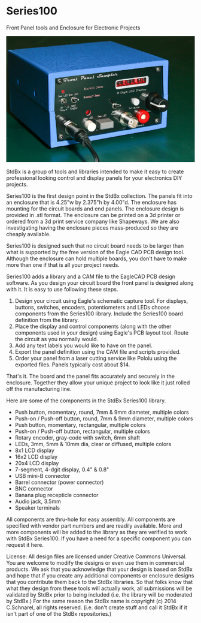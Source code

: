 Series100
=========

Front Panel tools and Enclosure for Electronic Projects

<img src="https://github.com/StdBx/Series100/blob/master/Sampler.jpg" alt="Example front panel built using StdBx Series100">

StdBx is a group of tools and libraries intended to make it easy to create professional looking control and display panels for your electronics DIY projects.

Series100 is the first design point in the StdBx collection.  The panels fit into an enclosure that is 4.25"w by 2.375"h by 4.00"d.  The enclosure has mounting for the circuit boards and end panels.  The enclosure design is provided in .stl format.  The enclosure can be printed on a 3d printer or ordered from a 3d print service company like Shapeways.  We are also investigating having the enclosure pieces mass-produced so they are cheaply available.

Series100 is designed such that no circuit board needs to be larger than what is supported by the free version of the Eagle CAD PCB design tool.  Although the enclosure can hold multiple boards, you don't have to make more than one if that is all your project needs.

Series100 adds a library and a CAM file to the EagleCAD PCB design software.  As you design your circuit board the front panel is designed along with it.  It is easy to use following these steps.

  1. Design your circuit using Eagle's schematic capture tool.  For displays, buttons, switches, encoders, potentiometers and LEDs choose components from the Series100 library.  Include the Series100 board definition from the library.  
  2. Place the display and control components (along with the other components used in your design) using Eagle's PCB layout tool.  Route the circuit as you normally would.  
  3. Add any text labels you would like to have on the panel.  
  4. Export the panel definition using the CAM file and scripts provided.  
  5. Order your panel from a laser cutting service like Pololu using the exported files.  Panels typically cost about $14.

That's it.  The board and the panel fits accurately and securely in the enclosure.  Together they allow your unique project to look like it just rolled off the manufacturing line.

Here are some of the components in the StdBx Series100 library.

  * Push button, momentary,  round, 7mm & 9mm diameter, multiple colors
  * Push-on / Push-off button, round, 7mm & 9mm diameter, multiple colors
  * Push button, momentary, rectangular, multiple colors
  * Push-on / Push-off button, rectangular, multiple colors
  * Rotary encoder, gray-code with switch, 6mm shaft
  * LEDs, 3mm, 5mm & 10mm dia, clear or diffused, multiple colors
  * 8x1 LCD display
  * 16x2 LCD display
  * 20x4 LCD display
  * 7-segment, 4-dgit display, 0.4" & 0.8"
  * USB mini-B connector
  * Barrel connector (power connector)
  * BNC connector
  * Banana plug recepticle connector
  * Audio jack, 3.5mm
  * Speaker terminals

All components are thru-hole for easy assembly.  All components are specified with vendor part numbers and are readily available.  More and more components will be added to the library as they are verified to work with StdBx Series100.  If you have a need for a specific component you can request it here.

License: All design files are licensed under Creative Commons Universal.  You are welcome to modify the designs or even use them in commercial products.  We ask that you acknowledge that your design is based on StdBx and hope that if you create any additional components or enclosure designs that you contribute them back to the StdBx libraries. So that folks know that what they design from these tools will actually work, all submissions will be validated by StdBx prior to being included (i.e. the library will be moderated by StdBx.)  For the same reason the StdBx name is copyright (c) 2014 C.Schnarel, all rights reserved. (i.e. don't create stuff and call it StdBx if it isn't part of one of the StdBx repositories.)

